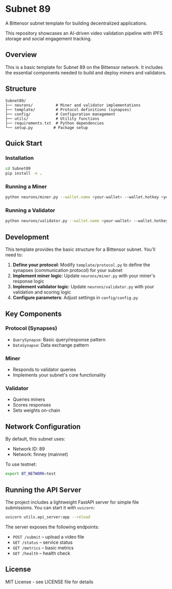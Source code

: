 # Subnet 89

A Bittensor subnet template for building decentralized applications.

This repository showcases an AI-driven video validation pipeline with IPFS
storage and social engagement tracking.

## Overview

This is a basic template for Subnet 89 on the Bittensor network. It includes the essential components needed to build and deploy miners and validators.

## Structure

```
Subnet89/
├── neurons/          # Miner and validator implementations
├── template/         # Protocol definitions (synapses)
├── config/           # Configuration management
├── utils/            # Utility functions
├── requirements.txt  # Python dependencies
└── setup.py         # Package setup
```

## Quick Start

### Installation

```bash
cd Subnet89
pip install -e .
```

### Running a Miner

```bash
python neurons/miner.py --wallet.name <your-wallet> --wallet.hotkey <your-hotkey>
```

### Running a Validator

```bash
python neurons/validator.py --wallet.name <your-wallet> --wallet.hotkey <your-hotkey>
```

## Development

This template provides the basic structure for a Bittensor subnet. You'll need to:

1. **Define your protocol**: Modify `template/protocol.py` to define the synapses (communication protocol) for your subnet
2. **Implement miner logic**: Update `neurons/miner.py` with your miner's response logic
3. **Implement validator logic**: Update `neurons/validator.py` with your validation and scoring logic
4. **Configure parameters**: Adjust settings in `config/config.py`

## Key Components

### Protocol (Synapses)
- `QuerySynapse`: Basic query/response pattern
- `DataSynapse`: Data exchange pattern

### Miner
- Responds to validator queries
- Implements your subnet's core functionality

### Validator
- Queries miners
- Scores responses
- Sets weights on-chain

## Network Configuration

By default, this subnet uses:
- Network ID: 89
- Network: finney (mainnet)

To use testnet:
```bash
export BT_NETWORK=test
```

## Running the API Server

The project includes a lightweight FastAPI server for simple file submissions.
You can start it with `uvicorn`:

```bash
uvicorn utils.api_server:app --reload
```

The server exposes the following endpoints:

- `POST /submit` – upload a video file
- `GET /status` – service status
- `GET /metrics` – basic metrics
- `GET /health` – health check

## License

MIT License - see LICENSE file for details